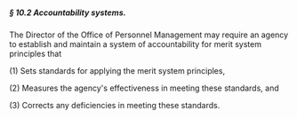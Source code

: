 ##### § 10.2 Accountability systems. #####

The Director of the Office of Personnel Management may require an agency to establish and maintain a system of accountability for merit system principles that

(1) Sets standards for applying the merit system principles,

(2) Measures the agency's effectiveness in meeting these standards, and

(3) Corrects any deficiencies in meeting these standards.